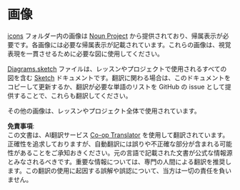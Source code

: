 <!--
CO_OP_TRANSLATOR_METADATA:
{
  "original_hash": "50abd54997afa7e7a3fc7019379e49e3",
  "translation_date": "2025-08-24T21:05:35+00:00",
  "source_file": "images/README.md",
  "language_code": "ja"
}
-->
# 画像

[icons](../../../images/icons) フォルダー内の画像は [Noun Project](https://thenounproject.com) から提供されており、帰属表示が必要です。各画像には必要な帰属表示が記載されています。これらの画像は、視覚表現を一貫させるために必要な図に使用してください。

[Diagrams.sketch](../../../images/Diagrams.sketch) ファイルは、レッスンやプロジェクトで使用されるすべての図を含む [Sketch](https://www.sketch.com) ドキュメントです。翻訳に関わる場合は、このドキュメントをコピーして更新するか、翻訳が必要な単語のリストを GitHub の issue として提供することで、これらも翻訳してください。

その他の画像は、レッスンやプロジェクト全体で使用されています。

**免責事項**:  
この文書は、AI翻訳サービス [Co-op Translator](https://github.com/Azure/co-op-translator) を使用して翻訳されています。正確性を追求しておりますが、自動翻訳には誤りや不正確な部分が含まれる可能性があることをご承知おきください。元の言語で記載された文書が公式な情報源とみなされるべきです。重要な情報については、専門の人間による翻訳を推奨します。この翻訳の使用に起因する誤解や誤認について、当方は一切の責任を負いません。